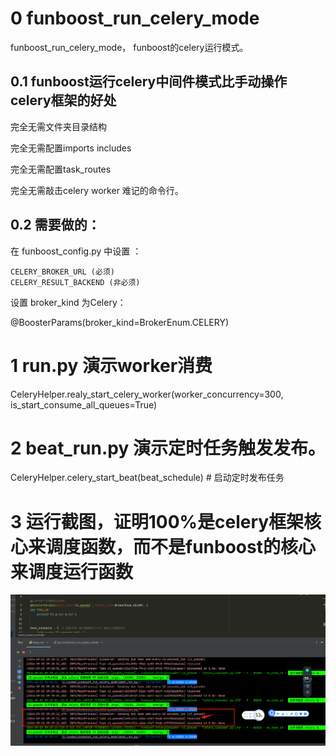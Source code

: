 # 0 funboost_run_celery_mode
funboost_run_celery_mode，  funboost的celery运行模式。

## 0.1 funboost运行celery中间件模式比手动操作celery框架的好处

完全无需文件夹目录结构

完全无需配置imports includes

完全无需配置task_routes

完全无需敲击celery worker 难记的命令行。


## 0.2 需要做的：

在 funboost_config.py 中设置 ：
```
CELERY_BROKER_URL (必须)
CELERY_RESULT_BACKEND (非必须)
```

设置 broker_kind 为Celery：

@BoosterParams(broker_kind=BrokerEnum.CELERY)

# 1  run.py 演示worker消费

CeleryHelper.realy_start_celery_worker(worker_concurrency=300, is_start_consume_all_queues=True)

# 2 beat_run.py 演示定时任务触发发布。

CeleryHelper.celery_start_beat(beat_schedule) # 启动定时发布任务

# 3 运行截图，证明100%是celery框架核心来调度函数，而不是funboost的核心来调度运行函数

![img.png](img.png)